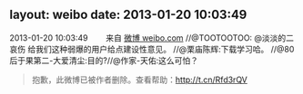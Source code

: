 layout: weibo
date: 2013-01-20 10:03:49
---
2013-01-20 10:03:49  &nbsp;&nbsp;&nbsp;&nbsp;&nbsp;&nbsp; 来自 <a href="http://weibo.com/" rel="nofollow">微博 weibo.com</a>
//@TOOTOOTOO: @淡淡的二哀伤 给我们这种弱爆的用户给点建设性意见。 //@栗庙陈辉:下载学习哈。 //@80后于果第二-大爱清尘:目的?//@作家-天佑:这么可怕？
>  抱歉，此微博已被作者删除。查看帮助：http://t.cn/Rfd3rQV
